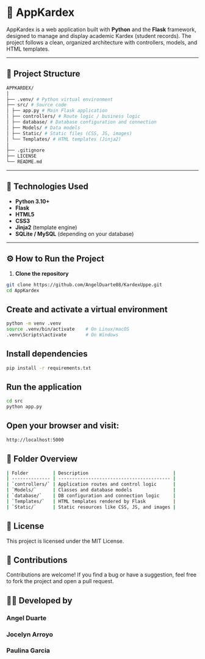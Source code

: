 # 🧾 AppKardex

AppKardex is a web application built with **Python** and the **Flask** framework, designed to manage and display academic Kardex (student records). The project follows a clean, organized architecture with controllers, models, and HTML templates.

---

## 🧱 Project Structure

```bash
APPKARDEX/
│
├── .venv/ # Python virtual environment
├── src/ # Source code
│ ├── app.py # Main Flask application
│ ├── controllers/ # Route logic / business logic
│ ├── database/ # Database configuration and connection
│ ├── Models/ # Data models
│ ├── Static/ # Static files (CSS, JS, images)
│ └── Templates/ # HTML templates (Jinja2)
│
├── .gitignore
├── LICENSE
└── README.md

```

---

## 🚀 Technologies Used

- **Python 3.10+**
- **Flask**
- **HTML5**
- **CSS3**
- **Jinja2** (template engine)
- **SQLite / MySQL** (depending on your database)

---

## ⚙️ How to Run the Project

1. **Clone the repository**

```bash
git clone https://github.com/AngelDuarte08/KardexUppe.git
cd AppKardex


```

## Create and activate a virtual environment

```bash
python -m venv .venv
source .venv/bin/activate    # On Linux/macOS
.venv\Scripts\activate       # On Windows

```

## Install dependencies

```bash
pip install -r requirements.txt
```

## Run the application

```bash
cd src
python app.py

```

## Open your browser and visit:

```bash
http://localhost:5000
```

## 📂 Folder Overview

```bash
| Folder         | Description                               |
| -------------- | ----------------------------------------- |
| `controllers/` | Application routes and control logic      |
| `Models/`      | Classes and database models               |
| `database/`    | DB configuration and connection logic     |
| `Templates/`   | HTML templates rendered by Flask          |
| `Static/`      | Static resources like CSS, JS, and images |
```

## 📄 License

This project is licensed under the MIT License.

## 🤝 Contributions

Contributions are welcome! If you find a bug or have a suggestion, feel free to fork the project and open a pull request.

## 👨‍💻 Developed by

### Angel Duarte

### Jocelyn Arroyo

### Paulina Garcia

